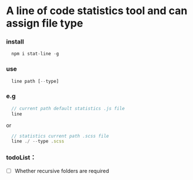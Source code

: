 # A line of code statistics tool and can assign file type

### install

```js
  npm i stat-line -g
```

### use

```js
  line path [--type]
```

### e.g
```js
  // current path default statistics .js file
  line   
```
  or 
```js
  // statistics current path .scss file
  line ./ --type .scss 
```
  
### todoList：

- [ ] Whether recursive folders are required
